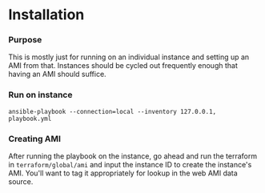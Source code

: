# Installation

### Purpose
This is mostly just for running on an individual instance and setting up an AMI from that.
Instances should be cycled out frequently enough that having an AMI should suffice.

### Run on instance
```
ansible-playbook --connection=local --inventory 127.0.0.1, playbook.yml
```

### Creating AMI
After running the playbook on the instance, go ahead and run the terraform in `terraform/global/ami` and input the instance ID to create the instance's AMI. You'll want to tag it appropriately for lookup in the web AMI data source.
